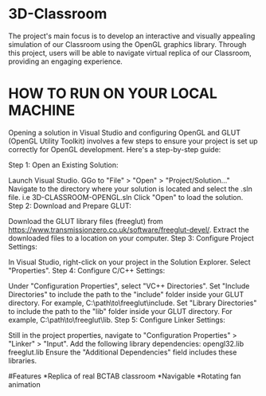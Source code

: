 # 3D-Classroom
The project's main focus is to develop an interactive and visually appealing simulation of our Classroom using the OpenGL graphics library. Through this project, users will be able to navigate virtual replica of our Classroom, providing  an engaging experience.
# HOW TO RUN ON YOUR LOCAL MACHINE
Opening a solution in Visual Studio and configuring OpenGL and GLUT (OpenGL Utility Toolkit) involves a few steps to ensure your project is set up correctly for OpenGL development. Here's a step-by-step guide:

Step 1: Open an Existing Solution:

Launch Visual Studio.
GGo to "File" > "Open" > "Project/Solution..."
Navigate to the directory where your solution is located and select the .sln file.
i.e 3D-CLASSROOM-OPENGL.sln
Click "Open" to load the solution.
Step 2: Download and Prepare GLUT:

Download the GLUT library files (freeglut) from https://www.transmissionzero.co.uk/software/freeglut-devel/.
Extract the downloaded files to a location on your computer.
Step 3: Configure Project Settings:

In Visual Studio, right-click on your project in the Solution Explorer.
Select "Properties".
Step 4: Configure C/C++ Settings:

Under "Configuration Properties", select "VC++ Directories".
Set "Include Directories" to include the path to the "include" folder inside your GLUT directory. For example, C:\path\to\freeglut\include.
Set "Library Directories" to include the path to the "lib" folder inside your GLUT directory. For example, C:\path\to\freeglut\lib.
Step 5: Configure Linker Settings:

Still in the project properties, navigate to "Configuration Properties" > "Linker" > "Input".
Add the following library dependencies:
opengl32.lib
freeglut.lib
Ensure the "Additional Dependencies" field includes these libraries.


#Features
*Replica of real BCTAB classroom
*Navigable
*Rotating fan animation


